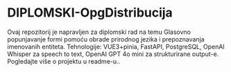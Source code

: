 # DIPLOMSKI-OpgDistribucija
Ovaj repozitorij je napravljen za diplomski rad na temu Glasovno popunjavanje formi pomoću obrade prirodnog jezika i prepoznavanja imenovanih entiteta. Tehnologije: VUE3+pinia, FastAPI, PostgreSQL, OpenAI Whisper za speech to text, OpenAI GPT 4o mini za strukturirane output-e. Pogledajte više o projektu u readme-u..
